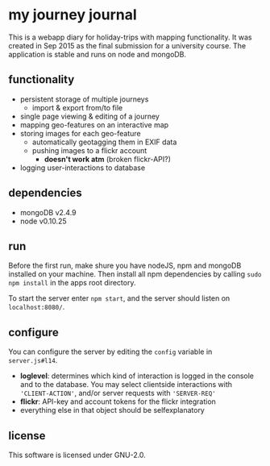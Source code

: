 # my journey journal

This is a webapp diary for holiday-trips with mapping functionality.
It was created in Sep 2015 as the final submission for a university course.
The application is stable and runs on node and mongoDB.

## functionality
* persistent storage of multiple journeys
    * import & export from/to file
* single page viewing & editing of a journey
* mapping geo-features on an interactive map
* storing images for each geo-feature
    * automatically geotagging them in EXIF data
    * pushing images to a flickr account
        * **doesn't work atm** (broken flickr-API?)  
* logging user-interactions to database


## dependencies
* mongoDB v2.4.9
* node    v0.10.25

## run
Before the first run, make shure you have nodeJS, npm and mongoDB installed on your machine.
Then install all npm dependencies by calling `sudo npm install` in the apps root directory.

To start the server enter `npm start`, and the server should listen on `localhost:8080/`.

## configure
You can configure the server by editing the `config` variable in `server.js#l14`.

* **loglevel**: determines which kind of interaction is logged in the console and to the database. You may select clientside interactions with `'CLIENT-ACTION'`, and/or server requests with `'SERVER-REQ'`
* **flickr**: API-key and account tokens for the flickr integration
* everything else in that object should be selfexplanatory

## license
This software is licensed under GNU-2.0.